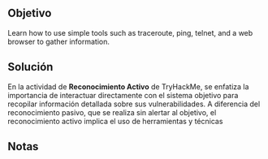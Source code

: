 

## Objetivo 
Learn how to use simple tools such as traceroute, ping, telnet, and a web browser to gather information.

## Solución
En la actividad de **Reconocimiento Activo** de TryHackMe, se enfatiza la importancia de interactuar directamente con el sistema objetivo para recopilar información detallada sobre sus vulnerabilidades. A diferencia del reconocimiento pasivo, que se realiza sin alertar al objetivo, el reconocimiento activo implica el uso de herramientas y técnicas
## Notas
